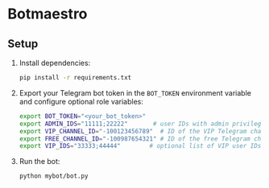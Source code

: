 # Botmaestro

## Setup

1. Install dependencies:

   ```bash
   pip install -r requirements.txt
   ```

2. Export your Telegram bot token in the `BOT_TOKEN` environment variable and
   configure optional role variables:

   ```bash
   export BOT_TOKEN="<your_bot_token>"
   export ADMIN_IDS="11111;22222"       # user IDs with admin privileges
   export VIP_CHANNEL_ID="-100123456789"  # ID of the VIP Telegram channel
   export FREE_CHANNEL_ID="-100987654321" # ID of the free Telegram channel
   export VIP_IDS="33333;44444"        # optional list of VIP user IDs
   ```

3. Run the bot:

   ```bash
   python mybot/bot.py
   ```
